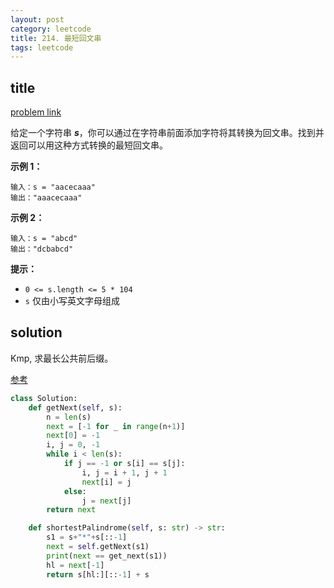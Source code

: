 ```yaml
---
layout: post
category: leetcode
title: 214. 最短回文串
tags: leetcode
---
```

## title
[problem link](https://leetcode-cn.com/problems/shortest-palindrome/)

给定一个字符串 ***s***，你可以通过在字符串前面添加字符将其转换为回文串。找到并返回可以用这种方式转换的最短回文串。

 

**示例 1：**

```
输入：s = "aacecaaa"
输出："aaacecaaa"
```

**示例 2：**

```
输入：s = "abcd"
输出："dcbabcd"
```

 

**提示：**

- `0 <= s.length <= 5 * 104`
- `s` 仅由小写英文字母组成

## solution

Kmp, 求最长公共前后缀。



[参考](https://leetcode-cn.com/problems/shortest-palindrome/solution/tu-jie-kmpsuan-fa-by-yangbingjie/)

```python
class Solution:
    def getNext(self, s):
        n = len(s)
        next = [-1 for _ in range(n+1)]
        next[0] = -1
        i, j = 0, -1
        while i < len(s):
            if j == -1 or s[i] == s[j]:
                i, j = i + 1, j + 1
                next[i] = j
            else:
                j = next[j]
        return next

    def shortestPalindrome(self, s: str) -> str:
        s1 = s+"*"+s[::-1]
        next = self.getNext(s1)
        print(next == get_next(s1))
        hl = next[-1]
        return s[hl:][::-1] + s

```

